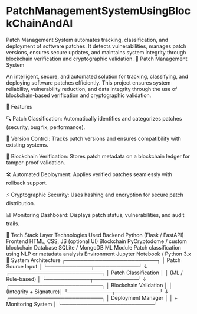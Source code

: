 # PatchManagementSystemUsingBlockChainAndAI
Patch Management System automates tracking, classification, and deployment of software patches. It detects vulnerabilities, manages patch versions, ensures secure updates, and maintains system integrity through blockchain verification and cryptographic validation.
🔧 Patch Management System

An intelligent, secure, and automated solution for tracking, classifying, and deploying software patches efficiently.
This project ensures system reliability, vulnerability reduction, and data integrity through the use of blockchain-based verification and cryptographic validation.

🚀 Features

🔍 Patch Classification: Automatically identifies and categorizes patches (security, bug fix, performance).

🧩 Version Control: Tracks patch versions and ensures compatibility with existing systems.

🔐 Blockchain Verification: Stores patch metadata on a blockchain ledger for tamper-proof validation.

🛠 Automated Deployment: Applies verified patches seamlessly with rollback support.

⚡ Cryptographic Security: Uses hashing and encryption for secure patch distribution.

📊 Monitoring Dashboard: Displays patch status, vulnerabilities, and audit trails.

🧠 Tech Stack
Layer	Technologies Used
Backend	Python (Flask / FastAPI)
Frontend	HTML, CSS, JS (optional UI)
Blockchain	PyCryptodome / custom blockchain
Database	SQLite / MongoDB
ML Module	Patch classification using NLP or metadata analysis
Environment	Jupyter Notebook / Python 3.x
🧩 System Architecture
 ┌─────────────────────────┐
 │   Patch Source Input     │
 └────────────┬────────────┘
              ↓
 ┌─────────────────────────┐
 │  Patch Classification   │
 │  (ML / Rule-based)      │
 └────────────┬────────────┘
              ↓
 ┌─────────────────────────┐
 │  Blockchain Validation  │
 │  (Integrity + Signature)│
 └────────────┬────────────┘
              ↓
 ┌─────────────────────────┐
 │   Deployment Manager    │
 │   + Monitoring System   │
 └─────────────────────────┘
